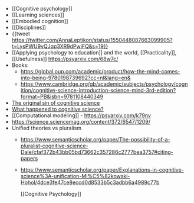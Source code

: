 - [[Cognitive psychology]]
- [[Learning sciences]]
- [[Embodied cognition]]
- [[Disciplines]]
- {{tweet https://twitter.com/AnnaLeptikon/status/1550448087663099905?t=LysPWU9vQJqp3XR9dPwiFQ&s=19}}
- [[Applying psychology to education]] and the
  world, [[Practicality]],
  [[Usefulness]] https://psyarxiv.com/68w7c/
- Books:
	- https://global.oup.com/academic/product/how-the-mind-comes-into-being-9780198739692?cc=nl&lang=en&
	- https://www.cambridge.org/gb/academic/subjects/psychology/cognition/cognitive-science-introduction-science-mind-3rd-edition?format=PB&isbn=9781108440349
- [The original sin of cognitive
  science](https://onlinelibrary.wiley.com/doi/10.1111/j.1756-8765.2012.01195.x)
- [What happened to cognitive
  science?](https://www.semanticscholar.org/paper/What-happened-to-cognitive-science-N%C3%BA%C3%B1ez-Allen/5320d95ac2223c68128ab7e80270111c476b66ea)
- [[Computational modeling]] -
  https://psyarxiv.com/k79nv
- https://science.sciencemag.org/content/372/6547/1209/
- Unified theories vs pluralism
	- https://www.semanticscholar.org/paper/The-possibility-of-a-pluralist-cognitive-science-Dale/cfaf372b43bb05bd73662c357286c2777bea3757#citing-papers
	- https://www.semanticscholar.org/paper/Explanations-in-cognitive-science%3A-unification-Mi%C5%82kowski-Hohol/4dce3fe47ce8eccd0d8533b5c3adbb6a4989c77b
	  
	  [[Cognitive Psychology]]